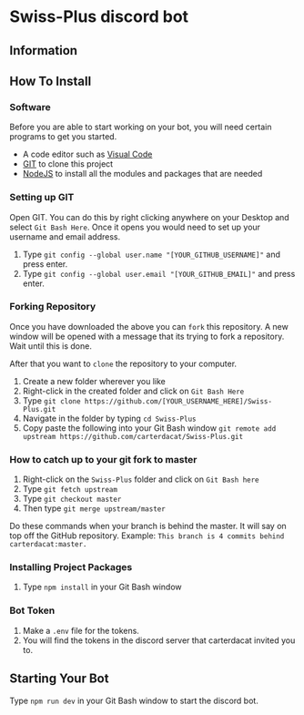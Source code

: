 # Swiss-Plus discord bot

## Information

## How To Install
### Software
Before you are able to start working on your bot, you will need certain programs to get you started.
- A code editor such as [Visual Code](https://code.visualstudio.com/)
- [GIT](https://git-scm.com/) to clone this project
- [NodeJS](https://nodejs.org/) to install all the modules and packages that are needed

### Setting up GIT
Open GIT. You can do this by right clicking anywhere on your Desktop and select `Git Bash Here`. Once it opens you would need to set up your username and email address.

1. Type `git config --global user.name "[YOUR_GITHUB_USERNAME]"` and press enter.
2. Type `git config --global user.email "[YOUR_GITHUB_EMAIL]"` and press enter.

### Forking Repository
Once you have downloaded the above you can `fork` this repository. A new window will be opened with a message that its trying to fork a repository. Wait until this is done.

After that you want to `clone` the repository to your computer.
1. Create a new folder wherever you like
2. Right-click in the created folder and click on `Git Bash Here`
3. Type `git clone https://github.com/[YOUR_USERNAME_HERE]/Swiss-Plus.git`
4. Navigate in the folder by typing `cd Swiss-Plus`
5. Copy paste the following into your Git Bash window `git remote add upstream https://github.com/carterdacat/Swiss-Plus.git`

### How to catch up to your git fork to master
1. Right-click on the `Swiss-Plus` folder and click on `Git Bash here`
2. Type `git fetch upstream`
3. Type `git checkout master`
4. Then type `git merge upstream/master`

Do these commands when your branch is behind the master. It will say on top off the GitHub repository.
Example: `This branch is 4 commits behind carterdacat:master.`

### Installing Project Packages
1. Type `npm install` in your Git Bash window

### Bot Token
1. Make a `.env` file for the tokens.
2. You will find the tokens in the discord server that carterdacat invited you to.


## Starting Your Bot
Type `npm run dev` in your Git Bash window to start the discord bot.

